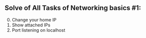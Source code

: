 Solve of All Tasks of Networking basics #1:
--------------------------------------------
0. Change your home IP
1. Show attached IPs
2. Port listening on localhost